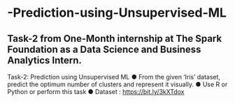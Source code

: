 # -Prediction-using-Unsupervised-ML
## Task-2 from One-Month internship at The Spark Foundation as a Data Science and Business Analytics Intern.
Task-2: Prediction using Unsupervised ML
● From the given ‘Iris’ dataset, predict the optimum number of clusters and represent it visually.
● Use R or Python or perform this task
● Dataset : https://bit.ly/3kXTdox
